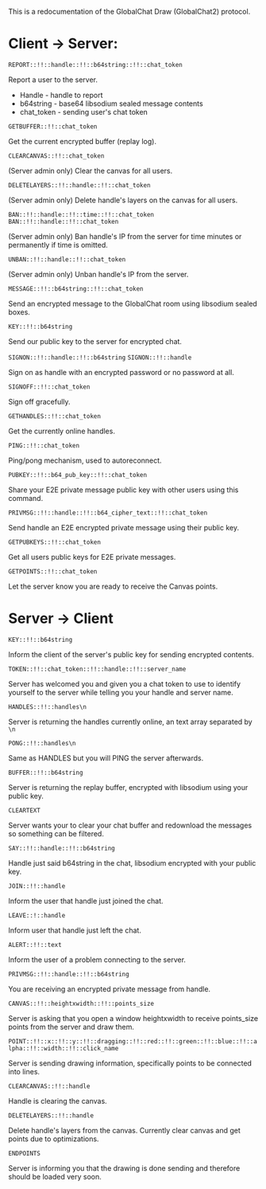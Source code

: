 This is a redocumentation of the GlobalChat Draw (GlobalChat2) protocol.

# Client -> Server:

`REPORT::!!::handle::!!::b64string::!!::chat_token`

Report a user to the server.

* Handle - handle to report
* b64string - base64 libsodium sealed message contents
* chat_token - sending user's chat token

`GETBUFFER::!!::chat_token`

Get the current encrypted buffer (replay log).

`CLEARCANVAS::!!::chat_token`

(Server admin only) Clear the canvas for all users.

`DELETELAYERS::!!::handle::!!::chat_token`

(Server admin only) Delete handle's layers on the canvas for all users.

`BAN::!!::handle::!!::time::!!::chat_token`
`BAN::!!::handle::!!::chat_token`

(Server admin only) Ban handle's IP from the server for time minutes or permanently if time is omitted.

`UNBAN::!!::handle::!!::chat_token`

(Server admin only) Unban handle's IP from the server.

`MESSAGE::!!::b64string::!!::chat_token`

Send an encrypted message to the GlobalChat room using libsodium sealed boxes.

`KEY::!!::b64string`

Send our public key to the server for encrypted chat.

`SIGNON::!!::handle::!!::b64string`
`SIGNON::!!::handle`

Sign on as handle with an encrypted password or no password at all.

`SIGNOFF::!!::chat_token`

Sign off gracefully.

`GETHANDLES::!!::chat_token`

Get the currently online handles.

`PING::!!::chat_token`

Ping/pong mechanism, used to autoreconnect.

`PUBKEY::!!::b64_pub_key::!!::chat_token`

Share your E2E private message public key with other users using this command.

`PRIVMSG::!!::handle::!!::b64_cipher_text::!!::chat_token`

Send handle an E2E encrypted private message using their public key.

`GETPUBKEYS::!!::chat_token`

Get all users public keys for E2E private messages.

`GETPOINTS::!!::chat_token`

Let the server know you are ready to receive the Canvas points.

# Server -> Client

`KEY::!!::b64string`

Inform the client of the server's public key for sending encrypted contents.

`TOKEN::!!::chat_token::!!::handle::!!::server_name`

Server has welcomed you and given you a chat token to use to identify yourself to the server while telling you your handle and server name.

`HANDLES::!!::handles\n`

Server is returning the handles currently online, an text array separated by `\n`

`PONG::!!::handles\n`

Same as HANDLES but you will PING the server afterwards.

`BUFFER::!!::b64string`

Server is returning the replay buffer, encrypted with libsodium using your public key.

`CLEARTEXT`

Server wants your to clear your chat buffer and redownload the messages so something can be filtered.

`SAY::!!::handle::!!::b64string`

Handle just said b64string in the chat, libsodium encrypted with your public key.

`JOIN::!!::handle`

Inform the user that handle just joined the chat.

`LEAVE::!::handle`

Inform user that handle just left the chat.

`ALERT::!!::text`

Inform the user of a problem connecting to the server.

`PRIVMSG::!!::handle::!!::b64string`

You are receiving an encrypted private message from handle.

`CANVAS::!!::heightxwidth::!!::points_size`

Server is asking that you open a window heightxwidth to receive points_size points from the server and draw them.

`POINT::!!::x::!!::y::!!::dragging::!!::red::!!::green::!!::blue::!!::alpha::!!::width::!!::click_name`

Server is sending drawing information, specifically points to be connected into lines.

`CLEARCANVAS::!!::handle`

Handle is clearing the canvas.

`DELETELAYERS::!!::handle`

Delete handle's layers from the canvas. Currently clear canvas and get points due to optimizations.

`ENDPOINTS`

Server is informing you that the drawing is done sending and therefore should be loaded very soon.
